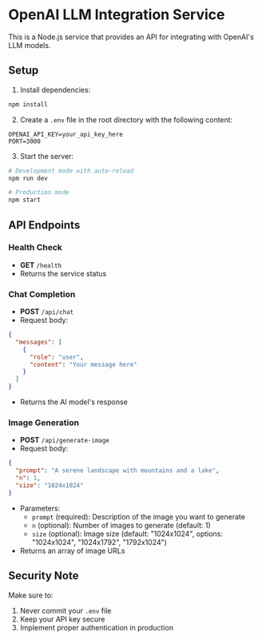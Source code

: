 # OpenAI LLM Integration Service

This is a Node.js service that provides an API for integrating with OpenAI's LLM models.

## Setup

1. Install dependencies:
```bash
npm install
```

2. Create a `.env` file in the root directory with the following content:
```
OPENAI_API_KEY=your_api_key_here
PORT=3000
```

3. Start the server:
```bash
# Development mode with auto-reload
npm run dev

# Production mode
npm start
```

## API Endpoints

### Health Check
- **GET** `/health`
- Returns the service status

### Chat Completion
- **POST** `/api/chat`
- Request body:
```json
{
  "messages": [
    {
      "role": "user",
      "content": "Your message here"
    }
  ]
}
```
- Returns the AI model's response

### Image Generation
- **POST** `/api/generate-image`
- Request body:
```json
{
  "prompt": "A serene landscape with mountains and a lake",
  "n": 1,
  "size": "1024x1024"
}
```
- Parameters:
  - `prompt` (required): Description of the image you want to generate
  - `n` (optional): Number of images to generate (default: 1)
  - `size` (optional): Image size (default: "1024x1024", options: "1024x1024", "1024x1792", "1792x1024")
- Returns an array of image URLs

## Security Note
Make sure to:
1. Never commit your `.env` file
2. Keep your API key secure
3. Implement proper authentication in production 